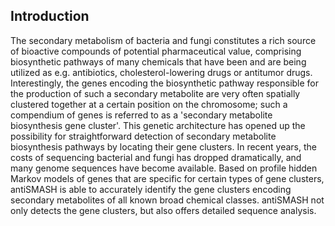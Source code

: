 Introduction
------------

The secondary metabolism of bacteria and fungi constitutes a rich source of
bioactive compounds of potential pharmaceutical value, comprising biosynthetic
pathways of many chemicals that have been and are being utilized as e.g.
antibiotics, cholesterol-lowering drugs or antitumor drugs.  Interestingly, the
genes encoding the biosynthetic pathway responsible for the production of such a
secondary metabolite are very often spatially clustered together at a certain
position on the chromosome; such a compendium of genes is referred to as a
'secondary metabolite biosynthesis gene cluster'.  This genetic architecture has
opened up the possibility for straightforward detection of secondary metabolite
biosynthesis pathways by locating their gene clusters. In recent years, the
costs of sequencing bacterial and fungi has dropped dramatically, and many
genome sequences have become available. Based on profile hidden Markov models of
genes that are specific for certain types of gene clusters, antiSMASH is able to
accurately identify the gene clusters encoding secondary metabolites of all
known broad chemical classes.  antiSMASH not only detects the gene clusters, but
also offers detailed sequence analysis.
